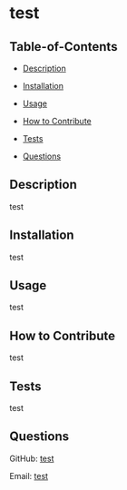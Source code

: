 # test

## Table-of-Contents

- [Description](#description)
- [Installation](#installation)
- [Usage](#usage)

- [How to Contribute](#how-to-contribute)
- [Tests](#tests)
- [Questions](#questions)

## Description

test

## Installation

test

## Usage

test

## How to Contribute

test

## Tests

test

## Questions

GitHub: [test](https://github.com/test)

Email: [test](mailto:test)
